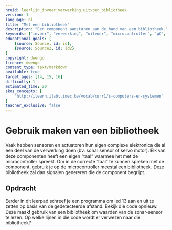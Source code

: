 ```yaml
---
hruid: leerlijn_invoer_verwerking_uitvoer_bibliotheek
version: 1
language: nl
title: "Met een bibliotheek"
description: "Een component aansturen aan de hand van een bibliotheek."
keywords: ["invoer", "verwerking", "uitvoer", "microcontroller", "µC", "arduino", "dwenguino", "bibliotheek", "library"]
educational_goals: [
    {source: Source, id: id}, 
    {source: Source2, id: id2}
]
copyright: dwengo
licence: dwengo
content_type: text/markdown
available: true
target_ages: [14, 15, 16]
difficulty: 1
estimated_time: 20
skos_concepts: [
    'http://ilearn.ilabt.imec.be/vocab/curr1/s-computers-en-systemen'
]
teacher_exclusive: false
---
```


# Gebruik maken van een bibliotheek

Vaak hebben sensoren en actuatoren hun eigen complexe elektronica die al een deel van de verwerking doen (bv. sonar sensor of servo motor). Elk van deze componenten heeft een eigen “taal” waarmee het met de microcontroller spreekt. Om in de correcte “taal” te kunnen spreken met de component, gebruik je op de microcontroller meestal een bibliotheek. Deze bibliotheek zal dan signalen genereren die de component begrijpt.

<div class="dwengo-content assignment">
    <h2 class="title">Opdracht</h2>
    <div class="content">
        <p>
        Eerder in dit leerpad schreef je een programma om led 13 aan en uit te zetten op basis van de gedetecteerde afstand. Bekijk die code opnieuw. Deze maakt gebruik van een bibliotheek om waarden van de sonar-sensor te lezen. Op welke lijnen in die code wordt er verwezen naar die bibliotheek?
        </p>
    </div>
</div>